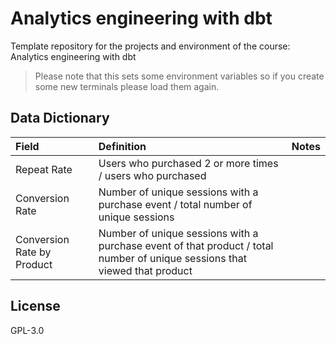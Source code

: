 # Analytics engineering with dbt

Template repository for the projects and environment of the course: Analytics engineering with dbt

> Please note that this sets some environment variables so if you create some new terminals please load them again.

## Data Dictionary

| Field | Definition | Notes |
| :--- | :--- | :--- |
| Repeat Rate | Users who purchased 2 or more times / users who purchased |  |
| Conversion Rate | Number of unique sessions with a purchase event / total number of unique sessions |  |
| Conversion Rate by Product | Number of unique sessions with a purchase event of that product / total number of unique sessions that viewed that product |  |

## License
GPL-3.0